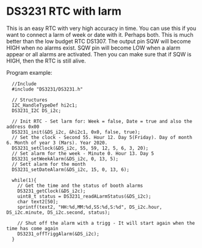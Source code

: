 # DS3231 RTC with larm
This is an easy RTC with very high accuracy in time. You can use this if you want to connect a larm of week or date with it.
Perhaps both. This is much better than the low budget RTC DS1307. The output pin SQW will become HIGH when no alarms exist. SQW pin will become LOW when a alarm appear or all alarms are activated. Then you can make sure that if SQW is HIGH, then the RTC is still alive.

Program example:

```
  //Include
  #include "DS3231/DS3231.h"

  // Structures
  I2C_HandleTypeDef hi2c1;
  DS3231_I2C DS_i2c;

  // Init RTC - Set larm for: Week = false, Date = true and also the address 0x00
  DS3231_init(&DS_i2c, &hi2c1, 0x0, false, true);
  // Set the clock - Second 55. Hour 12. Day 5(Friday). Day of month 6. Month of year 3 (Mars). Year 2020.
  DS3231_setClock(&DS_i2c, 55, 59, 12, 5, 6, 3, 20);
  // Set alarm for the week - Minute 0. Hour 13. Day 5
  DS3231_setWeekAlarm(&DS_i2c, 0, 13, 5);
  // Sett alarm for the month
  DS3231_setDateAlarm(&DS_i2c, 15, 0, 13, 6);
  
  while(1){
    // Get the time and the status of booth alarms
    DS3231_getClock(&DS_i2c);
    uint8_t status = DS3231_readALarmStatus(&DS_i2c); 
    char text2[50];
    sprintf(text2, "HH:%d,MM:%d,SS:%d,S:%d", DS_i2c.hour, DS_i2c.minute, DS_i2c.second, status);
    
    // Shut off the alarm with a trigg - It will start again when the time has come again
    DS3231_offTriggAlarm(&DS_i2c);
  }
  
```
